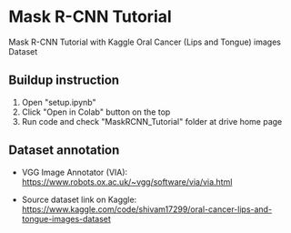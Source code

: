 # Mask R-CNN Tutorial

Mask R-CNN Tutorial with Kaggle Oral Cancer (Lips and Tongue) images Dataset

## Buildup instruction

1. Open "setup.ipynb"
2. Click "Open in Colab" button on the top
3. Run code and check "MaskRCNN_Tutorial" folder at drive home page

## Dataset annotation

* VGG Image Annotator (VIA):
 https://www.robots.ox.ac.uk/~vgg/software/via/via.html

* Source dataset link on Kaggle:
 https://www.kaggle.com/code/shivam17299/oral-cancer-lips-and-tongue-images-dataset
